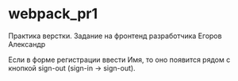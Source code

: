 # webpack_pr1
 Практика верстки. Задание на фронтенд разработчика Егоров Александр
 
Если в форме регистрации ввести Имя, то оно появится рядом с кнопкой sign-out (sign-in -> sign-out).

